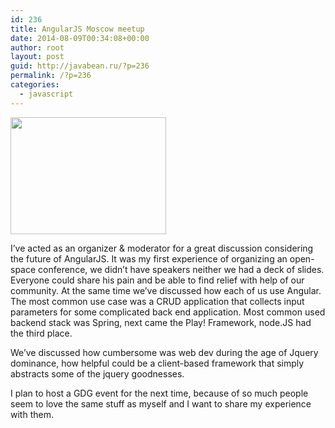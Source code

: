 ```yaml
---
id: 236
title: AngularJS Moscow meetup
date: 2014-08-09T00:34:08+00:00
author: root
layout: post
guid: http://javabean.ru/?p=236
permalink: /?p=236
categories:
  - javascript
---
```

<img class="alignleft" src="//habrastorage.org/files/8ff/948/2ab/8ff9482ab04b4fd5a7dbf42fc32e53be.jpg" alt="" width="249" height="187" />
  
I&#8217;ve acted as an organizer & moderator for a great discussion considering the future of AngularJS. It was my first experience of organizing an open-space conference, we didn&#8217;t have speakers neither we had a deck of slides. Everyone could share his pain and be able to find relief with help of our community. At the same time we&#8217;ve discussed how each of us use Angular. The most common use case was a CRUD application that collects input parameters for some complicated back end application. Most common used backend stack was Spring, next came the Play! Framework, node.JS had the third place.

We&#8217;ve discussed how cumbersome was web dev during the age of Jquery dominance, how helpful could be a client-based framework that simply abstracts some of the jquery goodnesses.

I plan to host a GDG event for the next time, because of so much people seem to love the same stuff as myself and I want to share my experience with them.